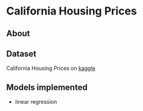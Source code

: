# California Housing Prices
## About
## Dataset
California Housing Prices on <a href="https://www.kaggle.com/datasets/camnugent/california-housing-prices?utm_medium=social&utm_campaign=kaggle-dataset-share&utm_source=twitter">kaggle</a>
## Models implemented
- linear regression